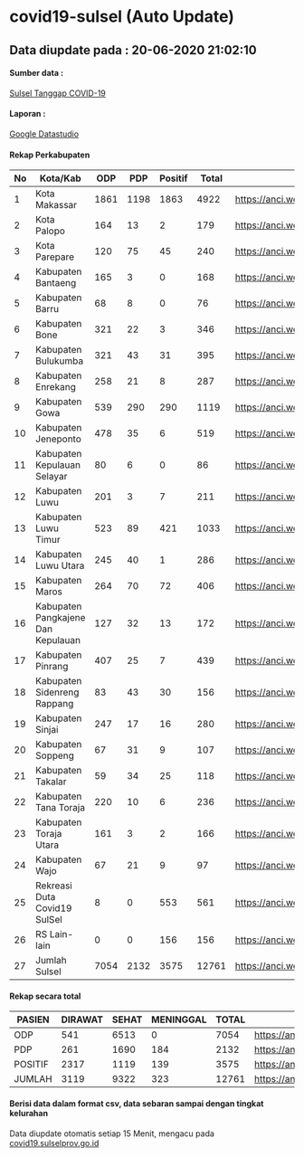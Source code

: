 
# covid19-sulsel (Auto Update)

## Data diupdate pada : 20-06-2020 21:02:10

#### Sumber data :
[Sulsel Tanggap COVID-19](https://covid19.sulselprov.go.id)

#### Laporan :
[Google Datastudio](https://datastudio.google.com/s/jythWGc1j4w)

#### Rekap Perkabupaten 
|No|Kota/Kab|ODP|PDP|Positif|Total|Link|
| --- | --- | --- | --- | --- | --- | --- |
|1|Kota Makassar|1861|1198|1863|4922|https://anci.web.id/cor/kota_makassar|
|2|Kota Palopo|164|13|2|179|https://anci.web.id/cor/kota_palopo|
|3|Kota Parepare|120|75|45|240|https://anci.web.id/cor/kota_parepare|
|4|Kabupaten Bantaeng|165|3|0|168|https://anci.web.id/cor/kabupaten_bantaeng|
|5|Kabupaten Barru|68|8|0|76|https://anci.web.id/cor/kabupaten_barru|
|6|Kabupaten Bone|321|22|3|346|https://anci.web.id/cor/kabupaten_bone|
|7|Kabupaten Bulukumba|321|43|31|395|https://anci.web.id/cor/kabupaten_bulukumba|
|8|Kabupaten Enrekang|258|21|8|287|https://anci.web.id/cor/kabupaten_enrekang|
|9|Kabupaten Gowa|539|290|290|1119|https://anci.web.id/cor/kabupaten_gowa|
|10|Kabupaten Jeneponto|478|35|6|519|https://anci.web.id/cor/kabupaten_jeneponto|
|11|Kabupaten Kepulauan Selayar|80|6|0|86|https://anci.web.id/cor/kabupaten_kepulauan_selayar|
|12|Kabupaten Luwu|201|3|7|211|https://anci.web.id/cor/kabupaten_luwu|
|13|Kabupaten Luwu Timur|523|89|421|1033|https://anci.web.id/cor/kabupaten_luwu_timur|
|14|Kabupaten Luwu Utara|245|40|1|286|https://anci.web.id/cor/kabupaten_luwu_utara|
|15|Kabupaten Maros|264|70|72|406|https://anci.web.id/cor/kabupaten_maros|
|16|Kabupaten Pangkajene Dan Kepulauan|127|32|13|172|https://anci.web.id/cor/kabupaten_pangkajene_dan_kepulauan|
|17|Kabupaten Pinrang|407|25|7|439|https://anci.web.id/cor/kabupaten_pinrang|
|18|Kabupaten Sidenreng Rappang|83|43|30|156|https://anci.web.id/cor/kabupaten_sidenreng_rappang|
|19|Kabupaten Sinjai|247|17|16|280|https://anci.web.id/cor/kabupaten_sinjai|
|20|Kabupaten Soppeng|67|31|9|107|https://anci.web.id/cor/kabupaten_soppeng|
|21|Kabupaten Takalar|59|34|25|118|https://anci.web.id/cor/kabupaten_takalar|
|22|Kabupaten Tana Toraja|220|10|6|236|https://anci.web.id/cor/kabupaten_tana_toraja|
|23|Kabupaten Toraja Utara|161|3|2|166|https://anci.web.id/cor/kabupaten_toraja_utara|
|24|Kabupaten Wajo|67|21|9|97|https://anci.web.id/cor/kabupaten_wajo|
|25|Rekreasi Duta Covid19 SulSel|8|0|553|561|https://anci.web.id/cor/rekreasi_duta_covid19_sulsel|
|26|RS Lain-lain|0|0|156|156|https://anci.web.id/cor/rs_lain-lain|
|27|Jumlah Sulsel|7054|2132|3575|12761|https://anci.web.id/cor/jumlah_sulsel|

#### Rekap secara total

| PASIEN | DIRAWAT | SEHAT | MENINGGAL | TOTAL | LINK |
| ---- | -------- | ---- | ---- |  ---- | ---- |
| ODP | 541 | 6513 | 0 | 7054 | https://anci.web.id/cor/odp_detail.html |
| PDP | 261 | 1690 | 184 | 2132 | https://anci.web.id/cor/pdp_detail.html |
| POSITIF | 2317 | 1119 | 139 | 3575 | https://anci.web.id/cor/positif_detail.html |
| JUMLAH | 3119 | 9322 | 323 | 12761 | https://anci.web.id/cor/jumlah_sulsel/ |

 
#### Berisi data dalam format csv, data sebaran sampai dengan tingkat kelurahan

Data diupdate otomatis setiap 15 Menit, mengacu pada [covid19.sulselprov.go.id](https://covid19.sulselprov.go.id)

